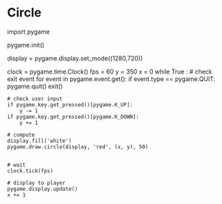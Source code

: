 # Circle
import pygame

pygame.init()

display = pygame.display.set_mode((1280,720))

clock = pygame.time.Clock()
fps = 60
y = 350
x = 0
while True : 
    # check exit event
    for event in pygame.event.get():
        if event.type == pygame.QUIT:
            pygame.quit()
            exit()

    # check user input
    if pygame.key.get_pressed()[pygame.K_UP]:
        y -= 1
    if pygame.key.get_pressed()[pygame.K_DOWN]:
        y += 1

    # compute
    display.fill('white')
    pygame.draw.circle(display, 'red', (x, y), 50)
    

    # wait 
    clock.tick(fps)

    # display to player
    pygame.display.update()
    x += 1
